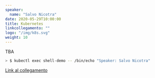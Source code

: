 ```yaml
---
speaker:
  name: "Salvo Nicotra"
date: 2020-05-29T10:00:00
title: Kubernetes
linkcollegamento: ""
logo: "/img/k8s.svg"
weight: 10
---
```


TBA

```bash
> $ kubectl exec shell-demo -- /bin/echo "Speaker: Salvo Nicotra"
```

[Link al collegamento](https://github.com/gohugoio/hugo/) 